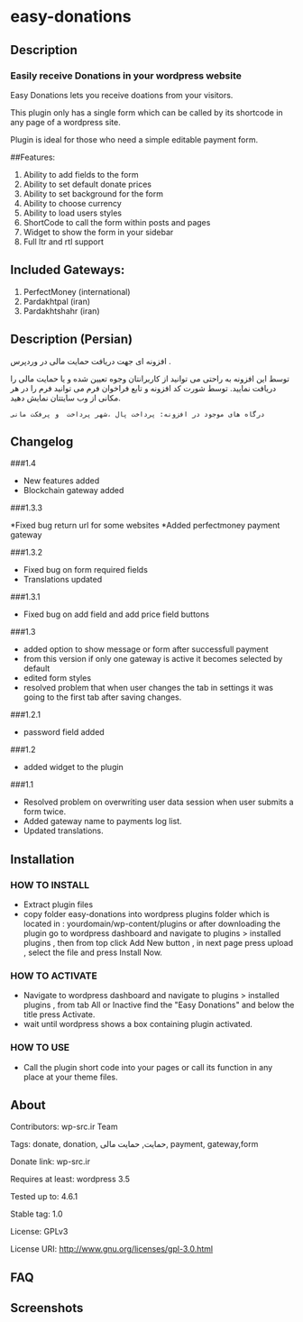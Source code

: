 # easy-donations

## Description
<h3>Easily receive Donations in your wordpress website</h3>

Easy Donations lets you receive doations from your visitors.

This plugin only has a single form which can be called by its shortcode in any page of a wordpress site.

Plugin is ideal for those who need a simple editable payment form.

##Features:

1. Ability to add fields to the form
2. Ability to set default donate prices
3. Ability to set background for the form
4. Ability to choose currency
5. Ability to load users styles
6. ShortCode to call the form within posts and pages
7. Widget to show the form in your sidebar
8. Full ltr and rtl support

## Included Gateways:

1. PerfectMoney (international)
2. Pardakhtpal (iran)
3. Pardakhtshahr (iran)

## Description (Persian)
افزونه ای جهت دریافت حمایت مالی در وردپرس .

توسط این افزونه به راحتی می توانید از کاربرانتان وجوه تعیین شده و یا حمایت مالی را دریافت نمایید.
توسط شورت کد افزونه و تابع فراخوان فرم می توانید فرم را در هر مکانی از وب سایتتان نمایش دهید.

    درگاه های موجود در افزونه: پرداخت پال ،شهر پرداخت  و پرفکت مانی
    
## Changelog

###1.4

* New features added
* Blockchain gateway added

###1.3.3

*Fixed bug return url for some websites
*Added perfectmoney payment gateway


###1.3.2

* Fixed bug on form required fields
* Translations updated


###1.3.1

* Fixed bug on add field and add price field buttons

###1.3

* added option to show message or form after successfull payment
* from this version if only one gateway is active it becomes selected by default
* edited form styles
* resolved problem that when user changes the tab in settings it was going to the first tab after saving changes.

###1.2.1

* password field added

###1.2

* added widget to the plugin

###1.1

* Resolved problem on overwriting user data session when user submits a form twice.
* Added gateway name to payments log list.
* Updated translations.

## Installation

### HOW TO INSTALL
* Extract plugin files
* copy folder easy-donations into wordpress plugins folder which is located in : yourdomain/wp-content/plugins
or after downloading the plugin go to wordpress dashboard and navigate to plugins > installed plugins , then from top click Add New button , in next page press upload , select the file and press Install Now.

### HOW TO ACTIVATE
* Navigate to wordpress dashboard and navigate to plugins > installed plugins , from tab All or Inactive find the "Easy Donations" and below the title press Activate.
* wait until wordpress shows a box containing plugin activated.

### HOW TO USE
* Call the plugin short code into your pages or call its function in any place at your theme files.



## About

Contributors: wp-src.ir Team

Tags: donate, donation, حمایت, حمایت مالی, payment, gateway,form

Donate link: wp-src.ir

Requires at least: wordpress 3.5

Tested up to: 4.6.1

Stable tag: 1.0

License: GPLv3

License URI: http://www.gnu.org/licenses/gpl-3.0.html

## FAQ

## Screenshots
